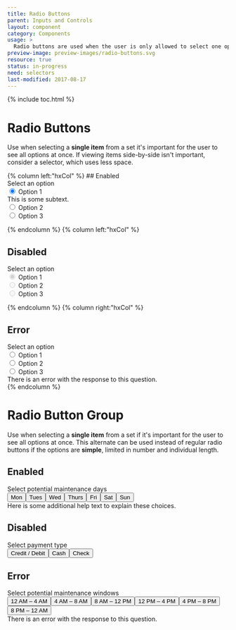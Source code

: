```yaml
---
title: Radio Buttons
parent: Inputs and Controls
layout: component
category: Components
usage: >
  Radio buttons are used when the user is only allowed to select one option from a list. A minimum of one choice is required, and one is preselected by default.
preview-image: preview-images/radio-buttons.svg
resource: true
status: in-progress
need: selectors
last-modified: 2017-08-17
---
```


{% include toc.html %}

<!--{% include todo.html content="Update focus states, expand on inline validation,
and improve keyboard accessibility." %}-->

# Radio Buttons

Use when selecting a **single item** from a set it's important for the user to
see all options at once. If viewing items side-by-side isn't important,
consider a selector, which uses less space.

<div class="hxRow">
{% column left:"hxCol" %}
## Enabled

<div class="ui form">
  <div class="grouped fields">
    <label>Select an option</label>
    <div class="field">
      <div class="ui radio checkbox">
        <input type="radio" name="radio1" checked="checked">
        <label>Option 1</label>
        <div class="ui message subtext">
          This is some subtext.
        </div>
      </div>
    </div>
    <div class="field">
      <div class="ui radio checkbox">
        <input type="radio" name="radio1">
        <label>Option 2</label>
      </div>
    </div>
    <div class="field">
      <div class="ui radio checkbox">
        <input type="radio" name="radio1">
        <label>Option 3</label>
      </div>
    </div>
  </div>
</div>

{% endcolumn %}
{% column left:"hxCol" %}

## Disabled

<div class="ui form">
  <div class="grouped fields">
    <label>Select an option</label>
    <div class="field disabled">
      <div class="ui radio checkbox">
        <input type="radio" name="radio2" checked="checked" disabled="disabled">
        <label>Option 1</label>
      </div>
    </div>
    <div class="field disabled">
      <div class="ui radio checkbox">
        <input type="radio" name="radio2" disabled="disabled">
        <label>Option 2</label>
      </div>
    </div>
    <div class="field disabled">
      <div class="ui radio checkbox">
        <input type="radio" name="radio2" disabled="disabled">
        <label>Option 3</label>
      </div>
    </div>
  </div>
</div>

{% endcolumn %}
{% column right:"hxCol" %}

## Error

<div class="ui form error">
  <div class="grouped fields required">
    <label>Select an option</label>
    <div class="field error checked">
      <div class="ui radio checkbox">
        <input type="radio" name="radio3" check="checked">
        <label>Option 1</label>
      </div>
    </div>
    <div class="field error">
      <div class="ui radio checkbox">
        <input type="radio" name="radio3">
        <label>Option 2</label>
      </div>
    </div>
    <div class="field error">
      <div class="ui radio checkbox">
        <input type="radio" name="radio3">
        <label>Option 3</label>
      </div>
    </div>
  </div>
  <div class="ui error message">
    There is an error with the response to this question.
  </div>
</div>
{% endcolumn %}
</div>

# Radio Button Group

Use when selecting a **single item** from a set if it's important for the user
to see all options at once. This alternate can be used instead of regular radio
buttons if the options are **simple**, limited in number and individual length.

## Enabled

<div class="ui form">
  <div class="field">
    <label>Select potential maintenance days</label>
    <div class="ui buttons single">
      <button class="ui button ds-btn-med-sec active">Mon</button><button class="ui button ds-btn-med-sec">Tues</button><button class="ui button ds-btn-med-sec">Wed</button><button class="ui button ds-btn-med-sec">Thurs</button><button class="ui button ds-btn-med-sec">Fri</button><button class="ui button ds-btn-med-sec">Sat</button><button class="ui button ds-btn-med-sec">Sun</button>
    </div>
    <div class="ui message subtext">
      Here is some additional help text to explain these choices.
    </div>
  </div>
</div>

## Disabled

<div class="ui form">
  <div class="field">
    <label>Select payment type</label>
    <div class="ui buttons single">
      <button class="ui button ds-btn-med-sec disabled active">Credit / Debit</button><button class="ui button ds-btn-med-sec disabled">Cash</button><button class="ui button ds-btn-med-sec disabled">Check</button>
    </div>
  </div>
</div>

## Error

<div class="ui form error">
  <div class="field error">
    <label class="required">Select potential maintenance windows</label>
    <div class="ui buttons single">
      <button class="ui button ds-btn-med-sec">12<span class="smCaps"> AM</span> &ndash; 4<span class="smCaps"> AM</span></button><button class="ui button ds-btn-med-sec error active">4<span class="smCaps"> AM</span> &ndash; 8<span class="smCaps"> AM</span></button><button class="ui button ds-btn-med-sec">8<span class="smCaps"> AM</span> &ndash; 12<span class="smCaps"> PM</span></button><button class="ui button ds-btn-med-sec">12<span class="smCaps"> PM</span> &ndash; 4<span class="smCaps"> PM</span></button><button class="ui button ds-btn-med-sec">4<span class="smCaps"> PM</span> &ndash; 8<span class="smCaps"> PM</span></button><button class="ui button ds-btn-med-sec">8<span class="smCaps"> PM</span> &ndash; 12<span class="smCaps"> AM</span></button>
    </div>
    <div class="ui error message">
      There is an error with the response to this question.
    </div>
  </div>
</div>

